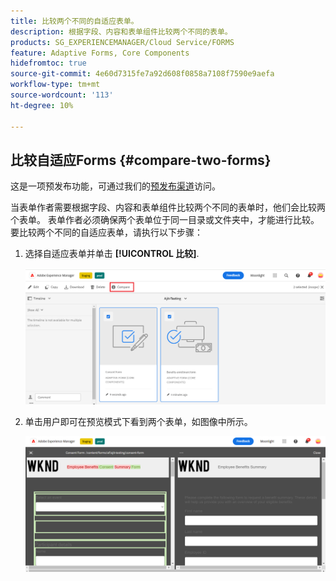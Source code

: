 ```yaml
---
title: 比较两个不同的自适应表单。
description: 根据字段、内容和表单组件比较两个不同的表单。
products: SG_EXPERIENCEMANAGER/Cloud Service/FORMS
feature: Adaptive Forms, Core Components
hidefromtoc: true
source-git-commit: 4e60d7315fe7a92d608f0858a7108f7590e9aefa
workflow-type: tm+mt
source-wordcount: '113'
ht-degree: 10%

---
```


## 比较自适应Forms {#compare-two-forms}

<span class="preview">这是一项预发布功能，可通过我们的[预发布渠道](https://experienceleague.adobe.com/docs/experience-manager-cloud-service/content/release-notes/prerelease.html#new-features)访问。</span>

当表单作者需要根据字段、内容和表单组件比较两个不同的表单时，他们会比较两个表单。 表单作者必须确保两个表单位于同一目录或文件夹中，才能进行比较。 要比较两个不同的自适应表单，请执行以下步骤：

1. 选择自适应表单并单击 **[!UICONTROL 比较]**.

   ![比较自适应表单](compare-two-forms.png)

1. 单击用户即可在预览模式下看到两个表单，如图像中所示。

   ![比较的表单](compared-forms.png)